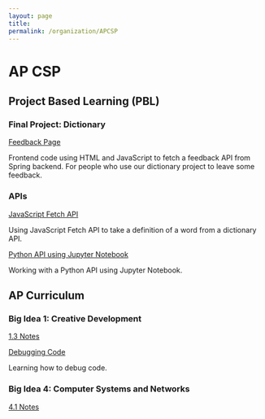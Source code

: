 ```yaml
---
layout: page
title: 
permalink: /organization/APCSP
---
```


# AP CSP

## Project Based Learning (PBL)

### Final Project: Dictionary
[Feedback Page](https://lwu1822.github.io/fastpages/teamberries/feedback)

Frontend code using HTML and JavaScript to fetch a feedback API from Spring backend. For people who use our dictionary project to leave some feedback.

### APIs
[JavaScript Fetch API](https://lwu1822.github.io/fastpages/api/2022/10/21/w9_dictionaryFEJSFetchAPITable.html)

Using JavaScript Fetch API to take a definition of a word from a dictionary API. 

[Python API using Jupyter Notebook](https://lwu1822.github.io/fastpages/2022/10/09/dictionaryJupyterAPI.html)

Working with a Python API using Jupyter Notebook.



## AP Curriculum

### Big Idea 1: Creative Development
[1.3 Notes](https://lwu1822.github.io/fastpages/cb/2022/10/02/w6_CB_1-3.html)

[Debugging Code](https://lwu1822.github.io/fastpages/2022/10/09/w7_codeCorrection.html)

Learning how to debug code. 

### Big Idea 4: Computer Systems and Networks
[4.1 Notes](https://lwu1822.github.io/fastpages/cb/2022/10/16/w8_CB_4-1.html)
